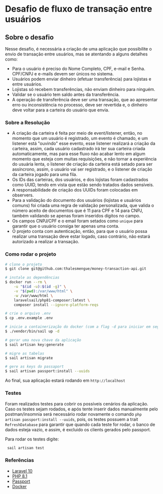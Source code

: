 # Desafio de fluxo de transação entre usuários

## Sobre o desafio

Nesse desafio, é necessária a criação de uma aplicação que possibilite o envio de transação entre usuários,
mas se atentando a alguns detalhes como:

- Para o usuário é preciso do Nome Completo, CPF, e-mail e Senha. CPF/CNPJ e e-mails devem ser únicos no sistema.
- Usuários podem enviar dinheiro (efetuar transferência) para lojistas e entre usuários.
- Lojistas só recebem transferências, não enviam dinheiro para ninguém.
- Validar se o usuário tem saldo antes da transferência.
- A operação de transferência deve ser uma transação, que ao apresentar erro ou inconsistência no processo, deve ser revertida e, 
o dinheiro deve voltar para a carteira do usuário que envia.

### Sobre a Resolução

- A criação da carteira é feita por meio de event/listener, então, no momento que um usuário é registrado,
  um evento é chamado, e um listener está "ouvindo" esse evento, esse listener realizará a criação da carteira,
  assim, cada usuário cadastrado irá ter sua carteira criada automaticamente, mas para esse fluxo não acabar lento em
  algum momento
  que esteja com muitas requisições, e não tornar a experiência do usuária lenta, o listener de criação da carteira está
  setado para
  ser assíncrono, assim, o usuário vai ser registrado, e o listener de criação da carteira jogado para uma fila.
- Os IDs das carteiras, dos usuários, e dos lojistas foram cadastrados como UUID, tendo em vista que estão sendo
tratados dados sensíveis.
- A responsabilidade de criação dos UUIDs foram colocadas em observers.
- Para a validação do documento dos usuários (lojistas e usuários comuns) foi criada uma regra de validação personalizada,
  que valida o número aceito de documentos que é 11 para CPF e 14 para CNPJ, também validando se apenas foram inseridos
  dígitos no campo.
- Os campos CNPJ/CPF e o email foram setados como ```unique``` para garantir que o usuário consiga ter apenas uma conta.
- O projeto conta com autenticação, então, para que o usuário possa realizar uma transação deve estar logado, caso contrário,
  não estará autorizado a realizar a transação.

### Como rodar o projeto
```bash
# clone o projeto
$ git clone git@github.com:thalesmengue/money-transaction-api.git

# instale as dependências
$ docker run --rm \
    -u "$(id -u):$(id -g)" \
    -v "$(pwd):/var/www/html" \
    -w /var/www/html \
    laravelsail/php81-composer:latest \
    composer install --ignore-platform-reqs

# crie o arquivo .env
$ cp .env.example .env

# inicie a containerização do docker (com a flag -d para iniciar em segundo plano)
$ ./vendor/bin/sail up -d

# gerar uma nova chave da aplicação
$ sail artisan key:generate

# migre as tabelas
$ sail artisan migrate

# gere as keys do passaport
$ sail artisan passport:install --uuids
```

Ao final, sua aplicação estará rodando em ```http://localhost```

### Testes
Foram realizados testes para cobrir os possíveis cenários da aplicação.
Caso os testes sejam rodados, e após tente inserir dados manualmente pelo postman/insomnia será necessário rodar novamente
o comando ```php artisan passport:install --uuids```, pois, os testes possuem a trait ```RefreshDatabase``` para garantir
que quando cada teste for rodar, o banco de dados esteja vazio, e assim, é excluido os clients gerados pelo passport.

Para rodar os testes digite:
```bash
 sail artisan test
```

### Referências
- [Laravel 10](https://laravel.com/docs/10.x/installation)
- [PHP 8.1](https://www.php.net/)
- [Passport](https://laravel.com/docs/10.x/passport)
- [Docker](https://docs.docker.com/get-started/)

